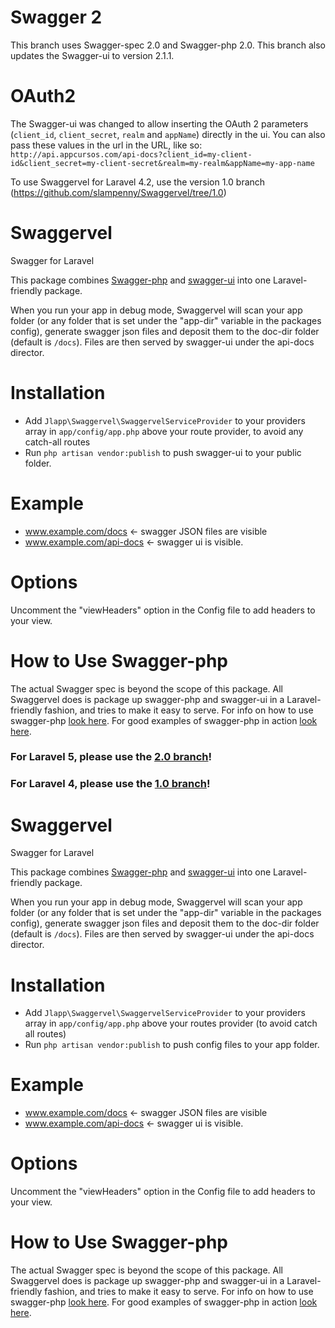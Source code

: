 Swagger 2
=========
This branch uses Swagger-spec 2.0 and Swagger-php 2.0. 
This branch also updates the Swagger-ui to version 2.1.1.

OAuth2
======
The Swagger-ui was changed to allow inserting the OAuth 2 parameters (``client_id``, ``client_secret``, ``realm`` and ``appName``) directly in the ui.
You can also pass these values in the url in the URL, like so:
``http://api.appcursos.com/api-docs?client_id=my-client-id&client_secret=my-client-secret&realm=my-realm&appName=my-app-name``

To use Swaggervel for Laravel 4.2, use the version 1.0 branch (https://github.com/slampenny/Swaggervel/tree/1.0)

Swaggervel
==========

Swagger for Laravel

This package combines [Swagger-php](https://github.com/zircote/swagger-php) and [swagger-ui](https://github.com/wordnik/swagger-ui) into one Laravel-friendly package.

When you run your app in debug mode, Swaggervel will scan your app folder (or any folder that is set under the "app-dir" variable in the packages config), generate swagger json files and deposit them to the doc-dir folder (default is `/docs`). Files are then served by swagger-ui under the api-docs director.

Installation
============

- Add `Jlapp\Swaggervel\SwaggervelServiceProvider` to your providers array in `app/config/app.php` above your route provider, to avoid any catch-all routes
- Run `php artisan vendor:publish` to push swagger-ui to your public folder.

Example
=======
- www.example.com/docs  <- swagger JSON files are visible
- www.example.com/api-docs <- swagger ui is visible.

Options
=======
Uncomment the "viewHeaders" option in the Config file to add headers to your view.

How to Use Swagger-php
======================
The actual Swagger spec is beyond the scope of this package. All Swaggervel does is package up swagger-php and swagger-ui in a Laravel-friendly fashion, and tries to make it easy to serve. For info on how to use swagger-php [look here](http://zircote.com/swagger-php/). For good examples of swagger-php in action [look here](https://github.com/zircote/swagger-php/tree/master/Examples/Petstore).

### For Laravel 5, please use the [2.0 branch](https://github.com/slampenny/Swaggervel/tree/2.0)!
### For Laravel 4, please use the [1.0 branch](https://github.com/slampenny/Swaggervel/tree/1.0)!

Swaggervel
==========

Swagger for Laravel

This package combines [Swagger-php](https://github.com/zircote/swagger-php) and [swagger-ui](https://github.com/wordnik/swagger-ui) into one Laravel-friendly package.

When you run your app in debug mode, Swaggervel will scan your app folder (or any folder that is set under the "app-dir" variable in the packages config), generate swagger json files and deposit them to the doc-dir folder (default is `/docs`). Files are then served by swagger-ui under the api-docs director.

Installation
============

- Add `Jlapp\Swaggervel\SwaggervelServiceProvider` to your providers array in `app/config/app.php` above your routes provider (to avoid catch all routes)
- Run `php artisan vendor:publish` to push config files to your app folder.

Example
=======
- www.example.com/docs  <- swagger JSON files are visible
- www.example.com/api-docs <- swagger ui is visible.

Options
=======
Uncomment the "viewHeaders" option in the Config file to add headers to your view.

How to Use Swagger-php
======================
The actual Swagger spec is beyond the scope of this package. All Swaggervel does is package up swagger-php and swagger-ui in a Laravel-friendly fashion, and tries to make it easy to serve. For info on how to use swagger-php [look here](http://zircote.com/swagger-php/). For good examples of swagger-php in action [look here](https://github.com/zircote/swagger-php/tree/master/Examples/Petstore).
